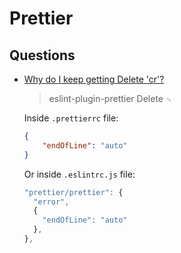 # Prettier


## Questions

* [Why do I keep getting Delete 'cr'?](https://stackoverflow.com/q/53516594/1366033)

    > eslint-plugin-prettier Delete `␍`

    Inside `.prettierrc` file:

    ```json
    {
        "endOfLine": "auto"
    }
    ```

    Or inside `.eslintrc.js` file:

    ```js
    "prettier/prettier": {
      "error",
      {
        "endOfLine": "auto"
      },
    },
    ```
